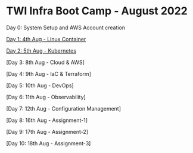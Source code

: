 # TWI Infra Boot Camp - August 2022

Day 0: System Setup and AWS Account creation 

[Day 1: 4th Aug - Linux Container](./docker_container)

[Day 2: 5th Aug - Kubernetes](./kubernetes)

[Day 3: 8th Aug - Cloud & AWS]

[Day 4: 9th Aug - IaC & Terraform]

[Day 5: 10th Aug - DevOps]

[Day 6: 11th Aug - Observability]

[Day 7: 12th Aug - Configuration Management]

[Day 8: 16th Aug - Assignment-1]

[Day 9: 17th Aug - Assignment-2]

[Day 10: 18th Aug - Assignment-3]
